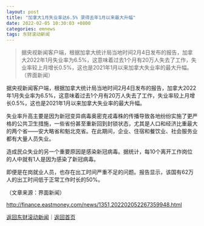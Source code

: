 ```yaml
---
layout: post
title: "加拿大1月失业率达6.5% 录得去年1月以来最大升幅"
date: 2022-02-05 10:30:03 +0800
categories: emnews
tags: 东财滚动新闻
---
```

> 据央视新闻客户端，根据加拿大统计局当地时间2月4日发布的报告，加拿大2022年1月失业率为6.5%，这意味着过去1个月有20万人失去了工作，失业率较上月增长0.5%，这也是2021年1月以来加拿大失业率的最大升幅。（界面新闻）

<p>据央视新闻客户端，根据加拿大统计局当地时间2月4日发布的报告，加拿大2022年1月失业率为6.5%，这意味着过去1个月有20万人失去了工作，失业率较上月增长0.5%，这也是2021年1月以来加拿大失业率的最大升幅。</p>
 <p>失业率升高主要是因为新冠变异病毒奥密克戎毒株的传播导致各地纷纷实施了更严格的公共卫生措施，一些省份甚至重新回到封锁状态，尤其是人口和经济比重最大的两个省——安大略省和魁北克省。在此期间，企业、住宿和餐饮业、社会服务业都有大量人员失业。</p>
 <p>造成民众失业的另一个重要原因是感染新冠病毒。据统计，每10个离开工作岗位的人中就有1人是因为感染了新冠病毒。</p>
 <p>即便是在岗就业人员，也存在出工时间严重不足的问题。报告显示，该国有62万人的出工时间低于正常工作时长的50%。</p><p class="em_media">（文章来源：界面新闻）</p>

<http://finance.eastmoney.com/news/1351,202202052267359948.html>

[返回东财滚动新闻](//finews.withounder.com/emnews/)｜[返回首页](//finews.withounder.com/)